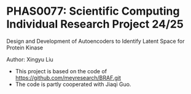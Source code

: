 # PHAS0077: Scientific Computing Individual Research Project 24/25
Design and Development of Autoencoders to Identify Latent Space
for Protein Kinase

Author: Xingyu Liu
- This project is based on the code of https://github.com/meyresearch/BRAF.git
- The code is partly cooperated with Jiaqi Guo.
